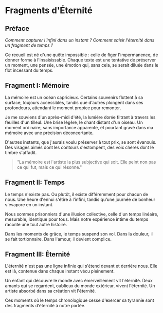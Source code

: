 # Fragments d'Éternité

## Préface

*Comment capturer l'infini dans un instant ? Comment saisir l'éternité dans un fragment de temps ?*

Ce recueil est né d'une quête impossible : celle de figer l'impermanence, de donner forme à l'insaisissable. Chaque texte est une tentative de préserver un moment, une pensée, une émotion qui, sans cela, se serait diluée dans le flot incessant du temps.

## Fragment I: Mémoire

La mémoire est un océan capricieux. Certains souvenirs flottent à sa surface, toujours accessibles, tandis que d'autres plongent dans ses profondeurs, attendant le moment propice pour remonter.

Je me souviens d'un après-midi d'été, la lumière dorée filtrant à travers les feuilles d'un tilleul. Une brise légère, le chant distant d'un oiseau. Un moment ordinaire, sans importance apparente, et pourtant gravé dans ma mémoire avec une précision déconcertante.

D'autres instants, que j'aurais voulu préserver à tout prix, se sont évanouis. Des visages aimés dont les contours s'estompent, des voix chères dont le timbre s'affadit.

> "La mémoire est l'artiste la plus subjective qui soit. Elle peint non pas ce qui fut, mais ce qui résonne."

## Fragment II: Temps

Le temps n'existe pas. Ou plutôt, il existe différemment pour chacun de nous. Une heure d'ennui s'étire à l'infini, tandis qu'une journée de bonheur s'évapore en un instant.

Nous sommes prisonniers d'une illusion collective, celle d'un temps linéaire, mesurable, identique pour tous. Mais notre expérience intime du temps raconte une tout autre histoire.

Dans les moments de grâce, le temps suspend son vol. Dans la douleur, il se fait tortionnaire. Dans l'amour, il devient complice.

## Fragment III: Éternité

L'éternité n'est pas une ligne infinie qui s'étend devant et derrière nous. Elle est là, contenue dans chaque instant vécu pleinement.

Un enfant qui découvre le monde avec émerveillement vit l'éternité. Deux amants qui se regardent, oublieux du monde extérieur, vivent l'éternité. Un artiste absorbé dans sa création vit l'éternité.

Ces moments où le temps chronologique cesse d'exercer sa tyrannie sont des fragments d'éternité à notre portée.

